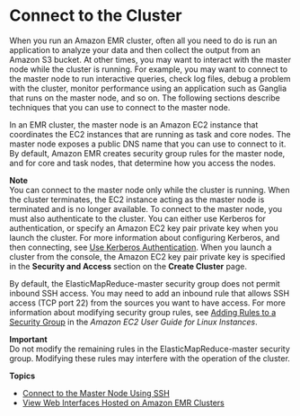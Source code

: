 # Connect to the Cluster<a name="emr-connect-master-node"></a>

When you run an Amazon EMR cluster, often all you need to do is run an application to analyze your data and then collect the output from an Amazon S3 bucket\. At other times, you may want to interact with the master node while the cluster is running\. For example, you may want to connect to the master node to run interactive queries, check log files, debug a problem with the cluster, monitor performance using an application such as Ganglia that runs on the master node, and so on\. The following sections describe techniques that you can use to connect to the master node\. 

In an EMR cluster, the master node is an Amazon EC2 instance that coordinates the EC2 instances that are running as task and core nodes\. The master node exposes a public DNS name that you can use to connect to it\. By default, Amazon EMR creates security group rules for the master node, and for core and task nodes, that determine how you access the nodes\.

**Note**  
You can connect to the master node only while the cluster is running\. When the cluster terminates, the EC2 instance acting as the master node is terminated and is no longer available\. To connect to the master node, you must also authenticate to the cluster\. You can either use Kerberos for authentication, or specify an Amazon EC2 key pair private key when you launch the cluster\. For more information about configuring Kerberos, and then connecting, see [Use Kerberos Authentication](emr-kerberos.md)\. When you launch a cluster from the console, the Amazon EC2 key pair private key is specified in the **Security and Access** section on the **Create Cluster** page\. 

By default, the ElasticMapReduce\-master security group does not permit inbound SSH access\. You may need to add an inbound rule that allows SSH access \(TCP port 22\) from the sources you want to have access\. For more information about modifying security group rules, see [Adding Rules to a Security Group](https://docs.aws.amazon.com/AWSEC2/latest/UserGuide/using-network-security.html) in the *Amazon EC2 User Guide for Linux Instances*\.

**Important**  
Do not modify the remaining rules in the ElasticMapReduce\-master security group\. Modifying these rules may interfere with the operation of the cluster\. 

**Topics**
+ [Connect to the Master Node Using SSH](emr-connect-master-node-ssh.md)
+ [View Web Interfaces Hosted on Amazon EMR Clusters](emr-web-interfaces.md)